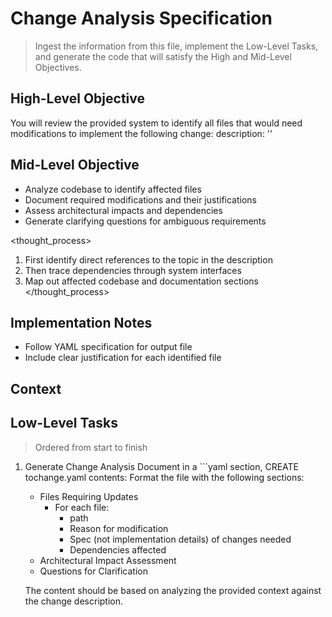 # Change Analysis Specification
> Ingest the information from this file, implement the Low-Level Tasks, and generate the code that will satisfy the High and Mid-Level Objectives.

## High-Level Objective

You will review the provided system to identify all files that would need modifications to implement the following change: 
    <changes> description: '<description>' </changes>

## Mid-Level Objective

- Analyze codebase to identify affected files
- Document required modifications and their justifications
- Assess architectural impacts and dependencies
- Generate clarifying questions for ambiguous requirements

<thought_process>
1. First identify direct references to the topic in the description
2. Then trace dependencies through system interfaces
3. Map out affected codebase and documentation sections
</thought_process>

## Implementation Notes
- Follow YAML specification for output file
- Include clear justification for each identified file

## Context
<context>

## Low-Level Tasks
> Ordered from start to finish

1. Generate Change Analysis Document
in a ```yaml section, CREATE tochange.yaml contents:
    Format the file with the following sections:
    - Files Requiring Updates
      - For each file:
        - path
        - Reason for modification
        - Spec (not implementation details) of changes needed
        - Dependencies affected
    - Architectural Impact Assessment
    - Questions for Clarification
    
    The content should be based on analyzing the provided context against the change description.

